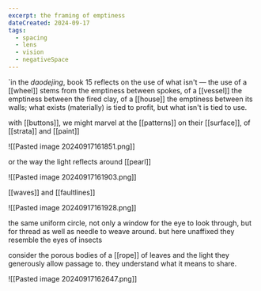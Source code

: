 ```yaml
---
excerpt: the framing of emptiness
dateCreated: 2024-09-17
tags:
  - spacing
  - lens
  - vision
  - negativeSpace
---
```

`in the *daodejing*, book 15 reflects on the use of what isn't — the use of a [[wheel]] stems from the emptiness between spokes, of a [[vessel]] the emptiness between the fired clay, of a [[house]] the emptiness between its walls; what exists (materially) is tied to profit, but what isn't is tied to use.

with [[buttons]], we might marvel at the [[patterns]] on their [[surface]],  of [[strata]] and [[paint]]

![[Pasted image 20240917161851.png]]

or the way the light reflects around [[pearl]]

![[Pasted image 20240917161903.png]]

[[waves]] and [[faultlines]]

![[Pasted image 20240917161928.png]]

the same uniform circle, not only a window for the eye to look through, but for thread as well as needle to weave around. but here unaffixed they resemble the eyes of insects

consider the porous bodies of a [[rope]] of leaves and the light they generously allow passage to. they understand what it means to share.

![[Pasted image 20240917162647.png]]
